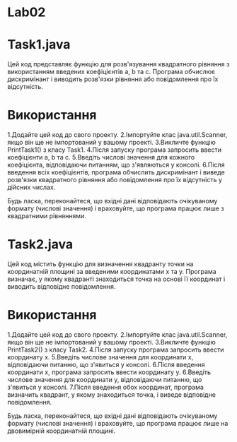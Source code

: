 # Lab02
# Task1.java

Цей код представляє функцію для розв'язування квадратного рівняння з використанням введених коефіцієнтів a, b та c. Програма обчислює дискримінант і виводить розв'язки рівняння або повідомлення про їх відсутність.

# Використання
1.Додайте цей код до свого проекту.
2.Імпортуйте клас java.util.Scanner, якщо він ще не імпортований у вашому проекті.
3.Викличте функцію PrintTask1() з класу Task1.
4.Після запуску програма запросить ввести коефіцієнти a, b та c.
5.Введіть числові значення для кожного коефіцієнта, відповідаючи питанням, що з'являються у консолі.
6.Після введення всіх коефіцієнтів, програма обчислить дискримінант і виведе розв'язки квадратного рівняння або повідомлення про їх відсутність у дійсних числах.

Будь ласка, переконайтеся, що вхідні дані відповідають очікуваному формату (числові значення) і враховуйте, що програма працює лише з квадратними рівняннями.
#
# Task2.java

Цей код містить функцію для визначення квадранту точки на координатній площині за введеними координатами x та y. Програма визначає, у якому квадранті знаходиться точка на основі її координат і виводить відповідне повідомлення.

# Використання
1.Додайте цей код до свого проекту.
2.Імпортуйте клас java.util.Scanner, якщо він ще не імпортований у вашому проекті.
3.Викличте функцію PrintTask2() з класу Task2.
4.Після запуску програма запросить ввести координату x.
5.Введіть числове значення для координати x, відповідаючи питанню, що з'явиться у консолі.
6.Після введення координати x, програма запросить ввести координату y.
6.Введіть числове значення для координати y, відповідаючи питанню, що з'явиться у консолі.
7.Після введення обох координат, програма визначить квадрант, у якому знаходиться точка, і виведе відповідне повідомлення.

Будь ласка, переконайтеся, що вхідні дані відповідають очікуваному формату (числові значення) і враховуйте, що програма працює лише на двовимірній координатній площині.

